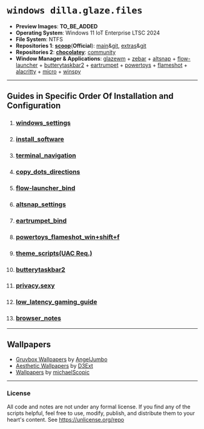 # `windows dilla.glaze.files`
- **Preview Images**: **TO_BE_ADDED**
- **Operating System**: Windows 11 IoT Enterprise LTSC 2024
- **File System**: NTFS
- **Repositories 1**: [**scoop**](https://scoop.sh/)(**Official**): [main](https://scoop.sh/#/apps?q=%22https%3A%2F%2Fgithub.com%2FScoopInstaller%2FMain%22)&[git](https://github.com/ScoopInstaller/Main),  [extras](https://scoop.sh/#/apps?q=%22https%3A%2F%2Fgithub.com%2FScoopInstaller%2FExtras%22)&[git](https://github.com/ScoopInstaller/Extras)
- **Repositories 2**: [**chocolatey**](https://chocolatey.org/): [community](https://community.chocolatey.org/packages)
- **Window Manager & Applications**: [glazewm](https://github.com/glzr-io/glazewm) + [zebar](https://github.com/glzr-io/zebar) + [altsnap](https://github.com/RamonUnch/AltSnap) + [flow-launcher](https://github.com/Flow-Launcher/Flow.Launcher) + [butterytaskbar2](https://github.com/LuisThiamNye/ButteryTaskbar2) + [eartrumpet](https://github.com/File-New-Project/EarTrumpet) + [powertoys](https://github.com/microsoft/PowerToys) + [flameshot](https://github.com/flameshot-org/flameshot) + [alacritty](https://github.com/alacritty/alacritty) + [micro](https://github.com/zyedidia/micro) + [winspy](https://github.com/strobejb/winspy)
---
## Guides in Specific Order Of Installation and Configuration
1. ### [**windows_settings**](https://github.com/dillacorn/win-glaze-dots/blob/main/Windows_Settings.md)
2. ### [**install_software**](https://github.com/dillacorn/win-glaze-dots/blob/main/install_software.md)
3. ### [**terminal_navigation**](https://github.com/dillacorn/win-glaze-dots/blob/main/terminal_navigation.md)
4. ### [**copy_dots_directions**](https://github.com/dillacorn/win-glaze-dots/blob/main/copy_dots_directions.md)
5. ### [**flow-launcher_bind**](https://github.com/dillacorn/win-glaze-dots/blob/main/flow-launcher_bind.png)
6. ### [**altsnap_settings**](https://github.com/dillacorn/win-glaze-dots/blob/main/altsnap_settings.md)
7. ### [**eartrumpet_bind**](https://github.com/dillacorn/win-glaze-dots/blob/main/eartrumpet_bind.png)
8. ### [**powertoys_flameshot_win+shift+f**](https://github.com/dillacorn/win-glaze-dots/blob/main/powertoys_flameshot_win%2Bshift%2Bf.md)
9. ### [**theme_scripts(UAC Req.)**](https://github.com/dillacorn/win-glaze-dots/tree/main/theme_scripts(UAC%20Req.))
10. ### [**butterytaskbar2**](https://github.com/dillacorn/win-glaze-dots/blob/main/butterytaskbar2.png)
11. ### [**privacy.sexy**](https://github.com/dillacorn/win-glaze-dots/blob/main/privacy.sexy.md)
12. ### [**low_latency_gaming_guide**](https://github.com/dillacorn/win-glaze-dots/blob/main/low_latency_gaming_guide.md)
13. ### [**browser_notes**](https://github.com/dillacorn/win-glaze-dots/tree/main/browser_notes)
---
## Wallpapers
- [Gruvbox Wallpapers](https://github.com/AngelJumbo/gruvbox-wallpapers) by [AngelJumbo](https://github.com/AngelJumbo)
- [Aesthetic Wallpapers](https://github.com/D3Ext/aesthetic-wallpapers) by [D3Ext](https://github.com/D3Ext)
- [Wallpapers](https://github.com/michaelScopic/Wallpapers) by [michaelScopic](https://github.com/michaelScopic)
---
### License
All code and notes are not under any formal license. If you find any of the scripts helpful, feel free to use, modify, publish, and distribute them to your heart's content. See https://unlicense.org/repo
